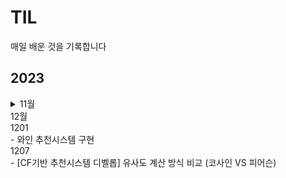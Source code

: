 # TIL
매일 배운 것을 기록합니다
## 2023
<details>
  <summary>11월</summary>
  <summary>1129</summary>
  - 다양한 사례로 익히는 SQL 데이터분석 5개 강의 듣고 복습
  <img src="https://github.com/malchalog/TIL/assets/141055063/8e190268-62a9-49e9-b0ba-bcd398ced6ce"  width="700" height="370">
  </details>

  <summary>12월</summary>
  <summary>1201</summary>
  - 와인 추천시스템 구현
  <summary>1207</summary>
- [CF기반 추천시스템 디벨롭] 유사도 계산 방식 비교 (코사인 VS 피어슨)
